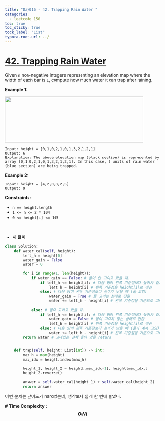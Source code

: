 ```yaml
---
title: "Day016 - 42. Trapping Rain Water "
categories:
  - leetcode_150
toc: true
toc_sticky: true
tock_label: "List"
typora-root-url: ../
---
```



# [42. Trapping Rain Water](https://leetcode.com/problems/trapping-rain-water/)

Given `n` non-negative integers representing an elevation map where the width of each bar is `1`, compute how much water it can trap after raining.

**Example 1:**

<div style="float: left; margin-right: 10px;">
    <img src="../assets/images/2024-10-03-Leetcode150_Day016/rainwatertrap-1728744009013-1.png" width="450" height="150"/>
</div>
<div style="clear: both;"></div>


```
Input: height = [0,1,0,2,1,0,1,3,2,1,2,1]
Output: 6
Explanation: The above elevation map (black section) is represented by array [0,1,0,2,1,0,1,3,2,1,2,1]. In this case, 6 units of rain water (blue section) are being trapped.
```

**Example 2:**

```
Input: height = [4,2,0,3,2,5]
Output: 9
```

 

**Constraints:**

- `n == height.length`
- `1 <= n <= 2 * 104`
- `0 <= height[i] <= 105`

<br>

- **내 풀이**

```python
class Solution:
    def water_cal(self, height):
        left_h = height[0]
        water_gain = False
        water = 0

        for i in range(1, len(height)):
            if water_gain == False: # 물이 안 고이고 있을 때.
                if left_h <= height[i]: # 다음 땅이 왼쪽 기준점보다 높이가 같거나 더 높을 때(물 안고임)
                    left_h = height[i] # 왼쪽 기준점을 height[i]로 갱신
                else: # 다음 땅이 왼쪽 기준점보다 높이가 낮을 때 (물 고임)
                    water_gain = True # 물 고이는 상태로 전환
                    water += left_h - height[i] # 왼쪽 기준점을 기준으로 고이는 물의 양 계산
                
            else: # 물이 고이고 있을 때.
                if left_h <= height[i]: # 다음 땅이 왼쪽 기준점보다 높이가 같거나 더 높을 때(물이 더이상 고일 수 없음)
                    water_gain = False # 물이 고이지 않는 상태로 전환
                    left_h = height[i] # 왼쪽 기준점을 height[i]로 갱신
                else: # 다음 땅이 왼쪽 기준점보다 높이가 낮을 때 (물이 계속 고임)
                    water += left_h - height[i] # 왼쪽 기준점을 기준으로 고이는 물의 양 계산
        return water # 고여있는 전체 물의 양을 return


    def trap(self, height: List[int]) -> int:
        max_h = max(height)
        max_idx = height.index(max_h)

        height_1, height_2 = height[:max_idx+1], height[max_idx:]
        height_2.reverse()

        answer = self.water_cal(height_1) + self.water_cal(height_2)
        return answer       
```

이번 문제는 난이도가 hard였는데, 생각보다 쉽게 한 번에 풀었다.



**\# Time Complexity  : $$O(N)$$** 

<br>

